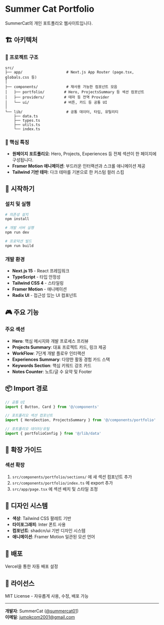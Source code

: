 # Summer Cat Portfolio

SummerCat의 개인 포트폴리오 웹사이트입니다.

## 🏗️ 아키텍처

### 📁 프로젝트 구조

```
src/
├── app/                    # Next.js App Router (page.tsx, globals.css 등)
│
├── components/             # 재사용 가능한 컴포넌트 모음
│   ├── portfolio/         # Hero, ProjectsSummary 등 섹션 컴포넌트
│   ├── providers/         # 테마 등 전역 Provider
│   └── ui/                # 버튼, 카드 등 공통 UI
│
└── lib/                    # 공통 데이터, 타입, 유틸리티
    ├── data.ts
    ├── types.ts
    ├── utils.ts
    └── index.ts
```

### 🎯 핵심 특징

- **원페이지 포트폴리오**: Hero, Projects, Experiences 등 전체 섹션이 한 페이지에 구성됩니다.
- **Framer Motion 애니메이션**: 부드러운 인터랙션과 스크롤 애니메이션 제공
- **Tailwind 기반 테마**: 다크 테마를 기본으로 한 커스텀 컬러 스킴

## 🚀 시작하기

### 설치 및 실행

```bash
# 의존성 설치
npm install

# 개발 서버 실행
npm run dev

# 프로덕션 빌드
npm run build
```

### 개발 환경

- **Next.js 15** - React 프레임워크
- **TypeScript** - 타입 안정성
- **Tailwind CSS 4** - 스타일링
- **Framer Motion** - 애니메이션
- **Radix UI** - 접근성 있는 UI 컴포넌트

## 🎮 주요 기능

### 주요 섹션
- **Hero**: 핵심 메시지와 개발 프로세스 프리뷰
- **Projects Summary**: 대표 프로젝트 카드, 링크 제공
- **WorkFlow**: 7단계 개발 플로우 인터랙션
- **Experiences Summary**: 다양한 활동 경험 카드 스택
- **Keywords Section**: 핵심 키워드 강조 카드
- **Notes Counter**: 노트/글 수 요약 및 Footer

## 📦 Import 경로

```typescript
// 공통 UI
import { Button, Card } from '@/components'

// 포트폴리오 섹션 컴포넌트
import { HeroSection, ProjectsSummary } from '@/components/portfolio'

// 포트폴리오 데이터/유틸
import { portfolioConfig } from '@/lib/data'
```

## 🔧 확장 가이드

### 섹션 확장

1. `src/components/portfolio/sections/` 에 새 섹션 컴포넌트 추가
2. `src/components/portfolio/index.ts` 에 export 추가
3. `src/app/page.tsx` 에 섹션 배치 및 스타일 조정

## 🎨 디자인 시스템

- **색상**: Tailwind CSS 팔레트 기반
- **타이포그래피**: Inter 폰트 사용
- **컴포넌트**: shadcn/ui 기반 디자인 시스템
- **애니메이션**: Framer Motion 일관된 모션 언어

## 🚀 배포

Vercel을 통한 자동 배포 설정

## 📄 라이선스

MIT License - 자유롭게 사용, 수정, 배포 가능

---

**개발자**: SummerCat ([@summercat01](https://github.com/summercat01))  
**이메일**: jumokcom2001@gmail.com
